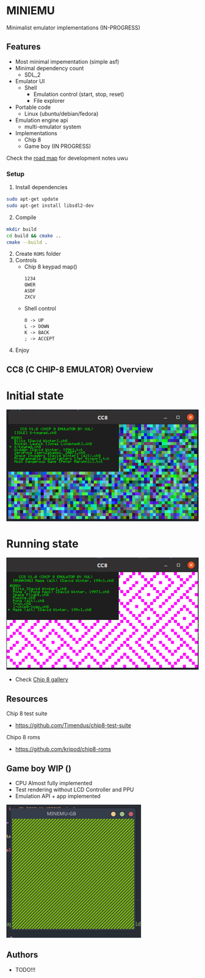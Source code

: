 # MINIEMU
Minimalist emulator implementations (IN-PROGRESS)

## Features
- Most minimal impementation (simple asf)
- Minimal dependency count
    - SDL_2
- Emulator UI
    - Shell
        - Emulation control (start, stop, reset)
        - File explorer 
- Portable code
    - Linux (ubuntu/debian/fedora)
- Emulation engine api
    - multi-emulator system
- Implementations
    - Chip 8
    - Game boy (IN PROGRESS)

Check the [road map](DOCS/emu_roadmap.md) for development notes uwu

### Setup

1) Install dependencies
```bash
sudo apt-get update
sudo apt-get install libsdl2-dev
```

2) Compile
```bash
mkdir build
cd build && cmake ..
cmake --build .
```
2) Create `ROMS` folder
4) Controls
    * Chip 8 keypad map()
        ```
        1234 
        QWER 
        ASDF
        ZXCV
        ```
    * Shell control
        ```
        O -> UP 
        L -> DOWN
        K -> BACK
        ; -> ACCEPT
        ```
3) Enjoy

## CC8 (C CHIP-8 EMULATOR) Overview 

# Initial state
![alt](images/initial-state.png)
# Running state
![alt](images/running-state.png)

- Check [Chip 8 gallery](images/chip8-gallery.md)
## Resources

Chip 8 test suite
* https://github.com/Timendus/chip8-test-suite

Chipo 8 roms
* https://github.com/kripod/chip8-roms

## Game boy WIP ()
- CPU Almost fully implemented
- Test rendering without LCD Controller and PPU
- Emulation API + app implemented

![alt](images/gb-app-wip-1.png)


## Authors
* TODO!!!
